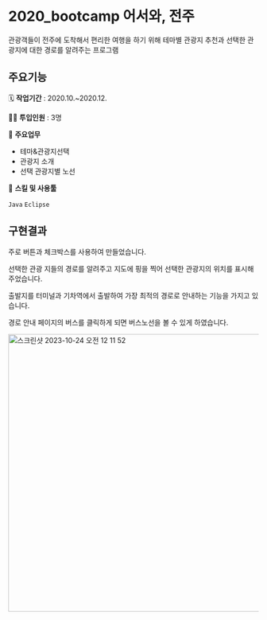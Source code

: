 # 2020_bootcamp 어서와, 전주

관광객들이 전주에 도착해서 편리한 여행을 하기 위해 테마별 관광지 추천과 선택한 관광지에 대한 경로를 알려주는 프로그램

## 주요기능

🗓️ **작업기간** : 2020.10.~2020.12.

👨‍💻 **투입인원** : 3명

📒 **주요업무** 

- 테마&관광지선택
- 관광지 소개
- 선택 관광지별 노선

🌱 **스킬 및 사용툴**

`Java`  `Eclipse`


## 구현결과
주로 버튼과 체크박스를 사용하여 만들었습니다. 

선택한 관광 지들의 경로를 알려주고 지도에 핑을 찍어 선택한 관광지의 위치를 표시해주었습니다. 

출발지를 터미널과 기차역에서 출발하여 가장 최적의 경로로 안내하는 기능을 가지고 있습니다. 

경로 안내 페이지의 버스를 클릭하게 되면 버스노선을 볼 수 있게 하였습니다.

<img width="558" alt="스크린샷 2023-10-24 오전 12 11 52" src="https://github.com/danikaaa/2020_bootcamp/assets/82324322/c93092ad-ad5e-42cd-8d77-49eb1cf80a96">




